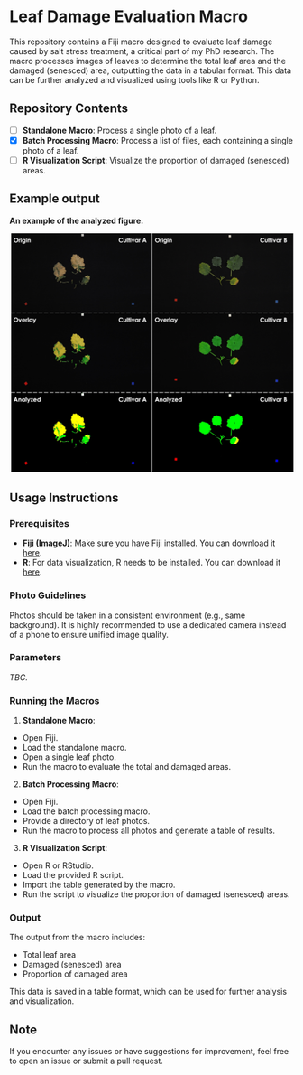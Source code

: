# Leaf Damage Evaluation Macro
This repository contains a Fiji macro designed to evaluate leaf damage caused by salt stress treatment, a critical part of my PhD research. The macro processes images of leaves to determine the total leaf area and the damaged (senesced) area, outputting the data in a tabular format. This data can be further analyzed and visualized using tools like R or Python.

## Repository Contents
- [ ] **Standalone Macro**: Process a single photo of a leaf.
- [x] **Batch Processing Macro**: Process a list of files, each containing a single photo of a leaf.
- [ ] **R Visualization Script**: Visualize the proportion of damaged (senesced) areas.

## Example output
**An example of the analyzed figure.**

![Alt text](https://github.com/ShuXingYu94/Leaf_Senescence_Index/blob/b8b8a82c4828309d388a9ae28f2d8614aeef309b/Sample%20image/Sample%20fig.jpg?raw=true "Title")

## Usage Instructions
### Prerequisites
- **Fiji (ImageJ)**: Make sure you have Fiji installed. You can download it [here](https://imagej.net/ij/download.html).
- **R**: For data visualization, R needs to be installed. You can download it [here](https://www.r-project.org/).

### Photo Guidelines
Photos should be taken in a consistent environment (e.g., same background).
It is highly recommended to use a dedicated camera instead of a phone to ensure unified image quality.

### Parameters
*TBC.*

### Running the Macros
1. **Standalone Macro**:
- Open Fiji.
- Load the standalone macro.
- Open a single leaf photo.
- Run the macro to evaluate the total and damaged areas.

2. **Batch Processing Macro**:

- Open Fiji.
- Load the batch processing macro.
- Provide a directory of leaf photos.
- Run the macro to process all photos and generate a table of results.

3. **R Visualization Script**:
- Open R or RStudio.
- Load the provided R script.
- Import the table generated by the macro.
- Run the script to visualize the proportion of damaged (senesced) areas.

### Output
The output from the macro includes:

- Total leaf area
- Damaged (senesced) area
- Proportion of damaged area

This data is saved in a table format, which can be used for further analysis and visualization.

## Note
If you encounter any issues or have suggestions for improvement, feel free to open an issue or submit a pull request.